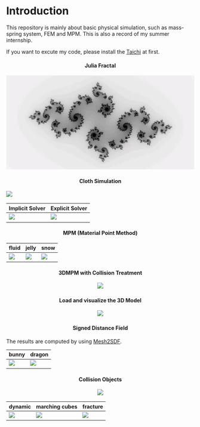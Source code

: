 # Introduction

This repository is mainly about basic physical simulation, such as mass-spring system, FEM and MPM. This is also a record of my summer internship.

If you want to excute my code, please install the [Taichi](https://github.com/taichi-dev/taichi) at first.

<h4 align=center>Julia Fractal</h4>
<p align=center>
 <img src=./video/julia.gif/>
</p>

<h4 align=center>Cloth Simulation</h4>

![](./video/mass_spring.gif)




|Implicit Solver|Explicit Solver|
|--|--|
| <img src=./video/implicit_mass_spring.gif/> | <img src=./video/explicit_mass_spring.gif/> |

<h4 align=center>MPM (Material Point Method) </h4>

|fluid|jelly|snow|
|--|--|--|
| <img src=./video/fluid.gif/> | <img src=./video/jelly.gif/> |<img src=./video/snow.gif>|

<h4 align=center>3DMPM with Collision Treatment </h4>

<p align=center>
 <img src=./video/3dmpm_collision.gif/>
</p>

<h4 align=center>Load and visualize the 3D Model  </h4>

<p align=center>
 <img src=./video/model.gif/ height=300>
</p>


<h4 align=center>Signed Distance Field</h4>

The results are computed by using [Mesh2SDF](https://github.com/wang-ps/mesh2sdf).

|bunny|dragon|
|--|--|
| <img src=./video/bunny_sdf.gif/> | <img src=./video/dragon_sdf.gif/> |


<h4 align=center>Collision Objects</h4>


<p align=center>
 <img src=./video/collision_static.gif/>
</p>


|dynamic|marching cubes|fracture|
|--|--|--|
| <img src=./video/dynamic_co.gif/> | <img src=./video/marching_cube.gif/> |<img src=./video/fracture.gif>|
